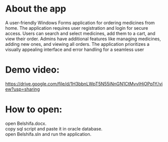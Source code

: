 # About the app<br>
A user-friendly Windows Forms application for ordering medicines from home. The application requires user registration and login for secure access. Users can search and select medicines, add them to a cart, and view their order. Admins have additional features like managing medicines, adding new ones, and viewing all orders. The application prioritizes a visually appealing interface and error handling for a seamless user
# Demo video:<br>
https://drive.google.com/file/d/1H3bbnLWpT5N55iNnGN1CtMvvlHjOPp1Y/view?usp=sharing
# How to open:
open Belshifa.docx.<br>
copy sql script and paste it in oracle database.<br>
open Belshifa.sln and run the application.


